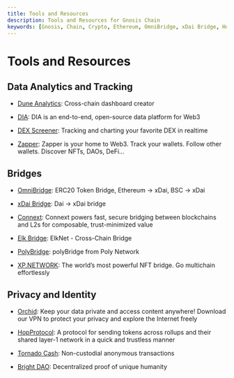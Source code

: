 ```yaml
---
title: Tools and Resources
description: Tools and Resources for Gnosis Chain
keywords: [Gnosis, Chain, Crypto, Ethereum, OmniBridge, xDai Bridge, HopProtocol, Connext, DIA, CelerNetwork, Elk Bridge, Dune Analytics] 
---
```


# Tools and Resources

## Data Analytics and Tracking

* [Dune Analytics](https://dune.com): Cross-chain dashboard creator

* [DIA](https://diadata.org): DIA is an end-to-end, open-source data platform for Web3

* [DEX Screener](https://dexscreener.com/xdai): Tracking and charting your favorite DEX in realtime

* [Zapper](https://zapper.fi/): Zapper is your home to Web3. Track your wallets. Follow other wallets. Discover NFTs, DAOs, DeFi...

## Bridges

* [OmniBridge](https://omni.gnosischain.com/): ERC20 Token Bridge, Ethereum -> xDai, BSC -> xDai

* [xDai Bridge](https://bridge.gnosischain.com/): Dai -> xDai bridge

* [Connext](https://connext.network): Connext powers fast, secure bridging between blockchains and L2s for composable, trust-minimized value

* [Elk Bridge](https://app.elk.finance): ElkNet - Cross-Chain Bridge

* [PolyBridge](https://bridge.poly.network/): polyBridge from Poly Network

* [XP.NETWORK](https://xp.network): The world’s most powerful NFT bridge. Go multichain effortlessly

## Privacy and Identity

* [Orchid](https://orchid.com): Keep your data private and access content anywhere! Download our VPN to protect your privacy and explore the Internet freely

* [HopProtocol](https://hop.exchange): A protocol for sending tokens across rollups and their shared layer-1 network in a quick and trustless manner

* [Tornado Cash](https://tornado.cash): Non-custodial anonymous transactions 

* [Bright DAO](https://www.brightid.org/): Decentralized proof of unique humanity
